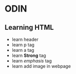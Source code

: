 # ODIN 

## Learning HTML

<ul>
  <li> learn header
  <li> learn p tag 
  <li> learn a tag
  <li> learn <strong>Strong</strong> tag
  <li> learn <em>emphasis</em> tag
  <li> learn add image in webpage
</ul>

